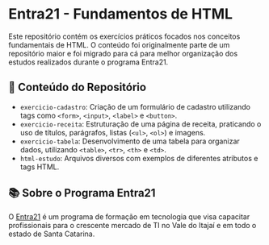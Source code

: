 # Entra21 - Fundamentos de HTML

Este repositório contém os exercícios práticos focados nos conceitos fundamentais de HTML. O conteúdo foi originalmente parte de um repositório maior e foi migrado para cá para melhor organização dos estudos realizados durante o programa Entra21.

## 📂 Conteúdo do Repositório

* `exercicio-cadastro`: Criação de um formulário de cadastro utilizando tags como `<form>`, `<input>`, `<label>` e `<button>`.
* `exercicio-receita`: Estruturação de uma página de receita, praticando o uso de títulos, parágrafos, listas (`<ul>`, `<ol>`) e imagens.
* `exercicio-tabela`: Desenvolvimento de uma tabela para organizar dados, utilizando `<table>`, `<tr>`, `<th>` e `<td>`.
* `html-estudo`: Arquivos diversos com exemplos de diferentes atributos e tags HTML.

## 📚 Sobre o Programa Entra21

O [Entra21](https://www.entra21.com.br/) é um programa de formação em tecnologia que visa capacitar profissionais para o crescente mercado de TI no Vale do Itajaí e em todo o estado de Santa Catarina.
